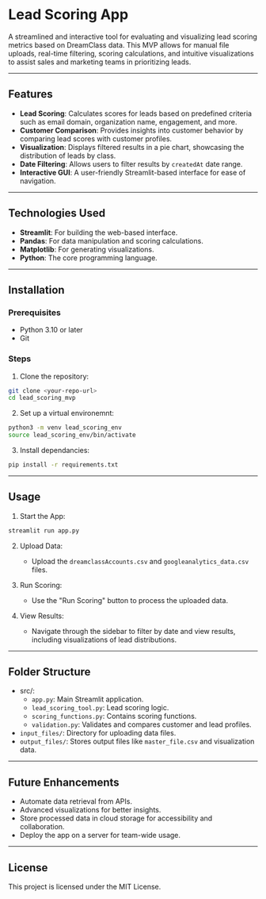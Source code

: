 # **Lead Scoring App**

A streamlined and interactive tool for evaluating and visualizing lead scoring metrics based on DreamClass data. This MVP allows for manual file uploads, real-time filtering, scoring calculations, and intuitive visualizations to assist sales and marketing teams in prioritizing leads.

---

## **Features**

- **Lead Scoring**: Calculates scores for leads based on predefined criteria such as email domain, organization name, engagement, and more.
- **Customer Comparison**: Provides insights into customer behavior by comparing lead scores with customer profiles.
- **Visualization**: Displays filtered results in a pie chart, showcasing the distribution of leads by class.
- **Date Filtering**: Allows users to filter results by `createdAt` date range.
- **Interactive GUI**: A user-friendly Streamlit-based interface for ease of navigation.

---

## **Technologies Used**

- **Streamlit**: For building the web-based interface.
- **Pandas**: For data manipulation and scoring calculations.
- **Matplotlib**: For generating visualizations.
- **Python**: The core programming language.

---

## **Installation**

### Prerequisites
- Python 3.10 or later
- Git

### Steps
 1. Clone the repository:
   ```bash
   git clone <your-repo-url>
   cd lead_scoring_mvp
   ```
 2. Set up a virtual environemnt:
   ```bash
   python3 -m venv lead_scoring_env
   source lead_scoring_env/bin/activate
   ```
 3. Install dependancies:
   ```bash
   pip install -r requirements.txt
   ```
    
---

## **Usage**

 1. Start the App:
   ```bash
   streamlit run app.py
   ```
   
 2. Upload Data:
    - Upload the `dreamclassAccounts.csv` and `googleanalytics_data.csv` files.
  
 3. Run Scoring:
    - Use the "Run Scoring" button to process the uploaded data.
  
 4. View Results:
    - Navigate through the sidebar to filter by date and view results, including visualizations of lead distributions.


---

## **Folder Structure**

 - src/:
   - `app.py`: Main Streamlit application.
   - `lead_scoring_tool.py`: Lead scoring logic.
   - `scoring_functions.py`: Contains scoring functions.
   - `validation.py`: Validates and compares customer and lead profiles.
 - `input_files/`: Directory for uploading data files.
 - `output_files/`: Stores output files like `master_file.csv` and visualization data.
 
 --- 
 
 ## **Future Enhancements**
 
 - Automate data retrieval from APIs.
 - Advanced visualizations for better insights.
 - Store processed data in cloud storage for accessibility and collaboration.
 - Deploy the app on a server for team-wide usage.

---

## **License**
This project is licensed under the MIT License.


 

